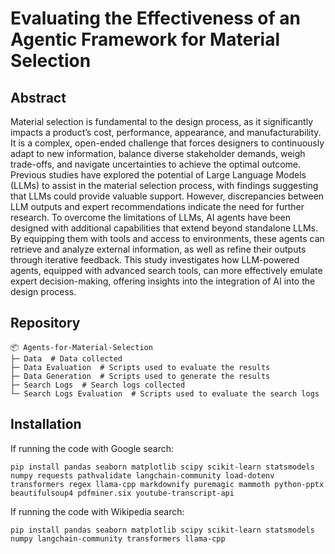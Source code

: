 # Evaluating the Effectiveness of an Agentic Framework for Material Selection

## Abstract

Material selection is fundamental to the design process, as it significantly impacts a product’s cost, performance, appearance, and manufacturability. It is a complex, open-ended challenge that forces designers to continuously adapt to new information, balance diverse stakeholder demands, weigh trade-offs, and navigate uncertainties to achieve the optimal outcome. Previous studies have explored the potential of Large Language Models (LLMs) to assist in the material selection process, with findings suggesting that LLMs could provide valuable support. However, discrepancies between LLM outputs and expert recommendations indicate the need for further research. To overcome the limitations of LLMs, AI agents have been designed with additional capabilities that extend beyond standalone LLMs. By equipping them with tools and access to environments, these agents can retrieve and analyze external information, as well as refine their outputs through iterative feedback. This study investigates how LLM-powered agents, equipped with advanced search tools, can more effectively emulate expert decision-making, offering insights into the integration of AI into the design process.

## Repository

```
📦 Agents-for-Material-Selection
├─ Data  # Data collected
├─ Data Evaluation  # Scripts used to evaluate the results
├─ Data Generation  # Scripts used to generate the results
├─ Search Logs  # Search logs collected
└─ Search Logs Evaluation  # Scripts used to evaluate the search logs
```

## Installation

If running the code with Google search:
```
pip install pandas seaborn matplotlib scipy scikit-learn statsmodels numpy requests pathvalidate langchain-community load-dotenv transformers regex llama-cpp markdownify puremagic mammoth python-pptx beautifulsoup4 pdfminer.six youtube-transcript-api
```

If running the code with Wikipedia search:
```
pip install pandas seaborn matplotlib scipy scikit-learn statsmodels numpy langchain-community transformers llama-cpp
```
